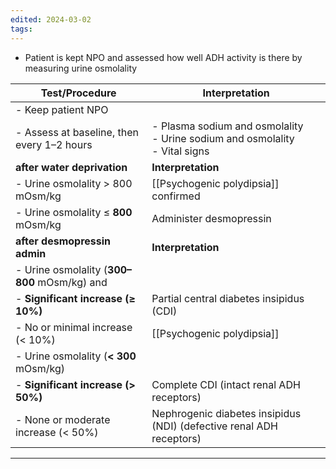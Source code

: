 ```yaml
---
edited: 2024-03-02
tags:
---
```

- Patient is kept NPO and assessed how well ADH activity is there by measuring urine osmolality 

| Test/Procedure                               | Interpretation                                                                   |
| -------------------------------------------- | -------------------------------------------------------------------------------- |
| - Keep patient NPO                           |                                                                                  |
| - Assess at baseline, then every 1–2 hours   | - Plasma sodium and osmolality<br>- Urine sodium and osmolality<br>- Vital signs |
| **after water deprivation**                  | **Interpretation**                                                               |
| - Urine osmolality > 800 mOsm/kg             | [[Psychogenic polydipsia]] confirmed                                             |
| - Urine osmolality ≤ **800** mOsm/kg         | Administer desmopressin                                                          |
| **after desmopressin admin**                 | **Interpretation**                                                               |
| - Urine osmolality (**300–800** mOsm/kg) and |                                                                                  |
| - **Significant increase (≥ 10%)**           | Partial central diabetes insipidus (CDI)                                         |
| - No or minimal increase (< 10%)             | [[Psychogenic polydipsia]]                                                       |
| - Urine osmolality (**< 300** mOsm/kg)       |                                                                                  |
| - **Significant increase (> 50%)**           | Complete CDI (intact renal ADH receptors)                                        |
| - None or moderate increase (< 50%)          | Nephrogenic diabetes insipidus (NDI) (defective renal ADH receptors)             |

---
